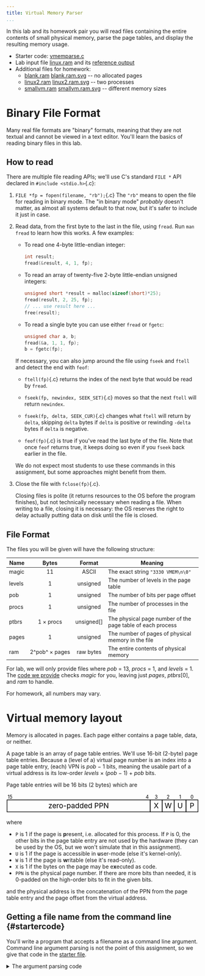 ```yaml
---
title: Virtual Memory Parser
...
```


In this lab and its homework pair you will read files containing the entire contents of small physical memory, parse the page tables, and display the resulting memory usage.

- Starter code: [vmemparse.c](files/vmemparse.c)
- Lab input file [linux.ram](files/linux.ram) and its [reference output](files/linix.ram.svg)
- Additional files for homework:
    - [blank.ram](files/blank.ram) [blank.ram.svg](files/blank.ram.svg) -- no allocated pages
    - [linux2.ram](files/linux2.ram) [linux2.ram.svg](files/linux2.ram.svg) -- two processes
    - [smallvm.ram](files/smallvm.ram) [smallvm.ram.svg](files/smallvm.ram.svg) -- different memory sizes

# Binary File Format

Many real file formats are "binary" formats, meaning that they are not textual and cannot be viewed in a text editor.
You'll learn the basics of reading binary files in this lab.

## How to read

There are multiple file reading APIs; we'll use C's standard `FILE *` API declared in `#include <stdio.h>`{.c}:

1. `FILE *fp = fopen(filename, "rb");`{.c} The `"rb"` means to open the file for reading in binary mode. The "in binary mode" *probably* doesn't matter, as almost all systems default to that now, but it's safer to include it just in case.

2. Read data, from the first byte to the last in the file, using `fread`. Run `man fread` to learn how this works. A few examples:

    - To read one 4-byte little-endian integer:
        
        ````c
        int result;
        fread(&result, 4, 1, fp);
        ````
    
    - To read an array of twenty-five 2-byte little-endian unsigned integers:
    
        ````c
        unsigned short *result = malloc(sizeof(short)*25);
        fread(result, 2, 25, fp);
        // ... use result here ...
        free(result);
        ````
    
    - To read a single byte you can use either `fread` or `fgetc`:
        
        ````c
        unsigned char a, b;
        fread(&a, 1, 1, fp);
        b = fgetc(fp);
        ````

    If necessary, you can also jump around the file using `fseek` and `ftell` and detect the end with `feof`:
    
    - `ftell(fp)`{.c} returns the index of the next byte that would be read by `fread`.
    
    - `fseek(fp, newindex, SEEK_SET)`{.c} moves so that the next `ftell` will return `newindex`.

    - `fseek(fp, delta, SEEK_CUR)`{.c} changes what `ftell` will return by `delta`, skipping `delta` bytes if `delta` is positive or rewinding `-delta` bytes if `delta` is negative.
    
    - `feof(fp)`{.c} is true if you've read the last byte of the file.
        Note that once `feof` returns true, it keeps doing so even if you `fseek` back earlier in the file.
    
    We do not expect most students to use these commands in this assignment, but some approaches might benefit from them.

3. Close the file with `fclose(fp)`{.c}.
    
    Closing files is polite (it returns resources to the OS before the program finishes), but not technically necessary when reading a file.
    When writing to a file, closing it is necessary: the OS reserves the right to delay actually putting data on disk until the file is closed.


## File Format

The files you will be given will have the following structure:

Name   |Bytes  |Format     |Meaning
-------|:-----:|:---------:|----------
magic  |11     |ASCII      |The exact string `"3330 VMEM\n\0"`
levels |1      |unsigned   |The number of levels in the page table
pob    |1      |unsigned   |The number of bits per page offset
procs  |1      |unsigned   |The number of processes in the file
ptbrs  |1 × procs|unsigned\[]|The physical page number of the page table of each process
pages  |1      |unsigned   |The number of pages of physical memory in the file
ram    |2^pob^ × pages|raw bytes  |The entire contents of physical memory

For lab, we will only provide files where *pob* = 13, *procs* = 1, and *levels* = 1.
The [code we provide](#startercode) checks *magic* for you, leaving just *pages*, *ptbrs*\[0], and *ram* to handle.

For homework, all numbers may vary.

# Virtual memory layout

Memory is allocated in pages.
Each page either contains a page table, data, or neither.

A page table is an array of page table entries.
We'll use 16-bit (2-byte) page table entries.
Because a (level of a) virtual page number is an index into a page table entry,
(each) VPN is *pob* − 1 bits, meaning the usable part of a virtual address is its low-order *levels* × (*pob* − 1) + *pob* bits.

Page table entries will be 16 bits (2 bytes) which are

<svg viewBox="-1 -1 322 32" font-size="12" text-anchor="middle" style="max-width:48em">
<rect x="0" y="10" width="240" height="20" fill="none" stroke="black"/>
<text x="120" y="24">zero-padded PPN</text>
<rect x="240" y="10" width="20" height="20" fill="none" stroke="black"/>
<text x="250" y="24">X</text>
<rect x="260" y="10" width="20" height="20" fill="none" stroke="black"/>
<text x="270" y="24">W</text>
<rect x="280" y="10" width="20" height="20" fill="none" stroke="black"/>
<text x="290" y="24">U</text>
<rect x="300" y="10" width="20" height="20" fill="none" stroke="black"/>
<text x="310" y="24">P</text>
<g font-size="8">
<text x="5" y="8">15</text>
<text x="235" y="8">4</text>
<text x="250" y="8">3</text>
<text x="270" y="8">2</text>
<text x="290" y="8">1</text>
<text x="310" y="8">0</text>
</g>
</svg>

where

- `P` is 1 if the page is **p**resent, i.e. allocated for this process. If `P` is 0, the other bits in the page table entry are not used by the hardware (they can be used by the OS, but we won't simulate that in this assignment).
- `U` is 1 if the page is accessible in **u**ser-mode (else it's kernel-only).
- `W` is 1 if the page is **w**ritable (else it's read-only).
- `X` is 1 if the bytes on the page may be e**x**ecuted as code.
- `PPN` is the physical page number. If there are more bits than needed, it is 0-padded on the high-order bits to fit in the given bits.

and the physical address is the concatenation of the PPN from the page table entry and the page offset from the virtual address.


## Getting a file name from the command line {#startercode}

You'll write a program that accepts a filename as a command line argument. Command line argument parsing is not the point of this assignment, so we give that code in the [starter file](files/vmemparse.c).

<details><summary>The argument parsing code</summary>
```c
#include <stdio.h>
#include <string.h>

int main(int argc, char *argv[]) {
    if (argc != 2) { // verifiy argument count
        fprintf(stderr, "USAGE: %s filenametoparse\n", argv[0]);
        return 1;
    }
    FILE *fp = fopen(argv[1], "rb");
    if (!fp) { // verify that the argument was a file
        fprintf(stderr, "Cannot open \"%s\" for parsing\n", argv[1]);
        return 1;
    }
    
    // read the magic starting string
    char magic[11];
    if (11 != fread(magic, 1, 11, fp)) {
        fprintf(stderr, "Invalid file format: \"%s\" too short\n", argv[1]);
        return 1;
    }
    if (strncmp(magic, "3330 VMEM\n\0", 11)) {
        fprintf(stderr, "Invalid file format: \"%s\" missing magic number\n", argv[1]);
        return 1;
    }

    /*
     * Your code here
     */
    
    fclose(fp);
    return 0;
}
```
</details>

# Drawing the contents of memory

Your task in both the lab and homework
is to make a program that can read a binary file describing the contents of RAM, as outlined above
and output an SVG file providing an illustration of both physical and virtual memory layout.
SVG is a convenient graphics format because

- It is [viewable by all major web browsers](https://caniuse.com/?search=svg)
- It is textual, not binary, making it easier to learn to write
- It contains descriptions of shapes to draw rather than pixels to color

That said, we provide the actual SVG creation code for you in the [starter file](files/vmemparse.c). In particular, we provide four functions:

- `void startImage(FILE *dst, unsigned char pages, unsigned char vpnbits, unsigned char processes)`
    
    This creates the SVG header, sizes the image, and creates the background shapes and labels. Call it on a newly-opened writable file (e.g., created by `fopen("filename.svg", "w")` before calling the other image functions we provide.

- `void drawVPNPage(FILE *dst, unsigned process, unsigned page, int isKernel, int isCode, int isWriteable)`

    This draws a stripe of color representing the given virtual address.
    Kernel pages are drawn darker than user pages.
    Code is shown in green, read/write data in blue, read-only data in gray or white.

- `void drawPPNPage(FILE *dst, unsigned page, char label)`

    This puts a single-character label in the given page of physical memory.
    Use digits for pages owned a given process (i.e., `'1' + processId`)
    and `'T'` for page tables.

- `void endImage(FILE *dst)`

    This creates the SVG trailer. Call it after you're done filling the image file with content, but before calling `fclose`.


# Lab Task

Create code that, when given [`linux.ram`](files/linux.ram), creates the following image:

![Correct image for `linux.ram`](files/linux.ram.svg){width="25em"}

Recommended steps:

1. The starter code already checks the magic number.
    You should read the levels and so on from the rest of the header.
    
    We recommend reading the entirety of the `ram` field into a `malloc`-allocated array.
    
2. Call `startImage`

3. Call `drawPPNPage` to put a `T` on the physical page of the first (and for the lab only) PTBR.

4. Read each PTE in the page indicated by the PTBR and for each
    
    a. Check if the page is present; if not, skip it
    
    b. The index of this PTE is the VPN to draw; read the other flag bits and call `drawVPNPage`
    
    c. Also call `drawPPNPage` using the PPN in the PTE.

5. Call `endImage`

6. `free` anything you `malloc`ed


# Homework Task

Also make your code work for any input where `levels == 1` and `procs >= 1`.

Note: if there are 2+ processors, it is possible they might both allocate the same page of physical RAM.
This is called "shared memory" and is used for kernel code, shared libraries, and some types of inter-process communication.
when that happens in an input file, label the given physical page multiple times;
the numbers will overlap in the image, showing the shared state of the page.


